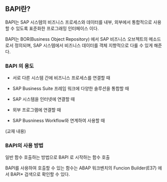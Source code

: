 ## BAPI란?
BAPI는 SAP 시스템의 비즈니스 프로세스와 데이터를 내부, 외부에서 통합적으로 사용할 수 있도록 표준화한 프로그래밍 인터페이스 이다.

 

BAPI는 BOR(Business Object Repository) 에서 SAP 비즈니스 오브젝트의 메소드로서 정의되며, SAP 시스템에서 비즈니스 데이터를 객체 지향적으로 다룰 수 있게 해준다.

 

### BAPI 의 용도
- 서로 다른 시스템 간에 비즈니스 프로세스를 연결할 때

- SAP Business Suite 프레임 워크에 다양한 솔루션을 통합할 때

- SAP 시스템을 인터넷에 연결할 때

- 외부 프로그램에 연결할 때

- SAP Busniness Workflow와 연계하여 사용할 때

(교재 내용)

 

### BAPI의 사용 방법
일반 함수 호출하는 방법으로 BAPI 로 시작하는 함수 호출

BAPI를 사용하여 호출할 수 있는 함수는 ABAP 워크벤치의 Funcion Builder(E37) 에서 BAPI* 검색으로 확인할 수 있다.
